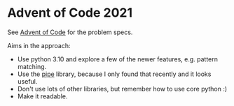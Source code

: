 # Advent of Code 2021

See [Advent of Code](https://adventofcode.com/2021) for the problem specs.

Aims in the approach:
 - Use python 3.10 and explore a few of the newer features, e.g. pattern matching.
 - Use the [pipe](https://pypi.org/project/pipe/) library, because I only found that recently and it looks useful.
 - Don't use lots of other libraries, but remember how to use core python :)
 - Make it readable.
 